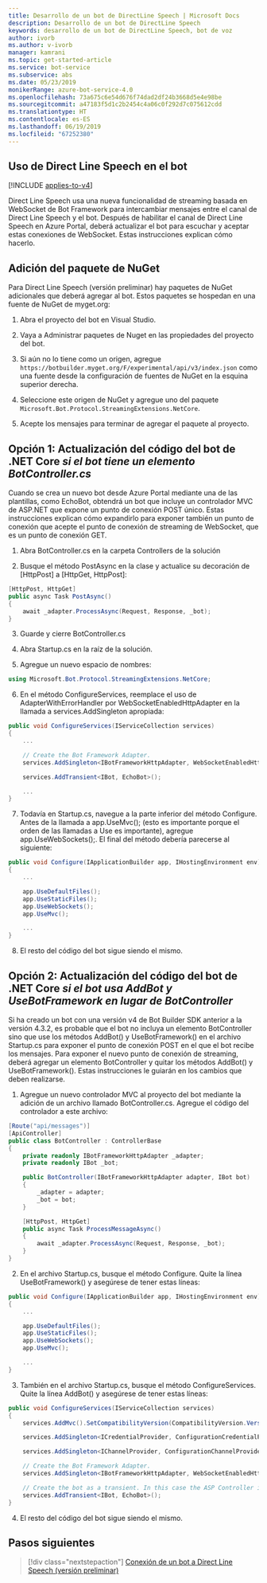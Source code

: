 ```yaml
---
title: Desarrollo de un bot de DirectLine Speech | Microsoft Docs
description: Desarrollo de un bot de DirectLine Speech
keywords: desarrollo de un bot de DirectLine Speech, bot de voz
author: ivorb
ms.author: v-ivorb
manager: kamrani
ms.topic: get-started-article
ms.service: bot-service
ms.subservice: abs
ms.date: 05/23/2019
monikerRange: azure-bot-service-4.0
ms.openlocfilehash: 73a675c6e54d676f74dad2df24b3668d5e4e98be
ms.sourcegitcommit: a47183f5d1c2b2454c4a06c0f292d7c075612cdd
ms.translationtype: HT
ms.contentlocale: es-ES
ms.lasthandoff: 06/19/2019
ms.locfileid: "67252380"
---
```

## <a name="use-direct-line-speech-in-your-bot"></a>Uso de Direct Line Speech en el bot 

[!INCLUDE [applies-to-v4](includes/applies-to.md)]

Direct Line Speech usa una nueva funcionalidad de streaming basada en WebSocket de Bot Framework para intercambiar mensajes entre el canal de Direct Line Speech y el bot. Después de habilitar el canal de Direct Line Speech en Azure Portal, deberá actualizar el bot para escuchar y aceptar estas conexiones de WebSocket. Estas instrucciones explican cómo hacerlo.

## <a name="add-the-nuget-package"></a>Adición del paquete de NuGet
Para Direct Line Speech (versión preliminar) hay paquetes de NuGet adicionales que deberá agregar al bot. Estos paquetes se hospedan en una fuente de NuGet de myget.org:
1.  Abra el proyecto del bot en Visual Studio.

2.  Vaya a Administrar paquetes de Nuget en las propiedades del proyecto del bot.

3.  Si aún no lo tiene como un origen, agregue `https://botbuilder.myget.org/F/experimental/api/v3/index.json` como una fuente desde la configuración de fuentes de NuGet en la esquina superior derecha.

4.  Seleccione este origen de NuGet y agregue uno del paquete `Microsoft.Bot.Protocol.StreamingExtensions.NetCore`.

5.  Acepte los mensajes para terminar de agregar el paquete al proyecto.

## <a name="option-1-update-your-net-core-bot-code-if-your-bot-has-a-botcontrollercs"></a>Opción 1: Actualización del código del bot de .NET Core _si el bot tiene un elemento BotController.cs_
Cuando se crea un nuevo bot desde Azure Portal mediante una de las plantillas, como EchoBot, obtendrá un bot que incluye un controlador MVC de ASP.NET que expone un punto de conexión POST único. Estas instrucciones explican cómo expandirlo para exponer también un punto de conexión que acepte el punto de conexión de streaming de WebSocket, que es un punto de conexión GET.
1.  Abra BotController.cs en la carpeta Controllers de la solución

2.  Busque el método PostAsync en la clase y actualice su decoración de [HttpPost] a [HttpGet, HttpPost]:
```cs
[HttpPost, HttpGet]
public async Task PostAsync()
{ 
    await _adapter.ProcessAsync(Request, Response, _bot);
}
```

3.  Guarde y cierre BotController.cs

4.  Abra Startup.cs en la raíz de la solución.

5.  Agregue un nuevo espacio de nombres:

```cs
using Microsoft.Bot.Protocol.StreamingExtensions.NetCore;
```

6.  En el método ConfigureServices, reemplace el uso de AdapterWithErrorHandler por WebSocketEnabledHttpAdapter en la llamada a services.AddSingleton apropiada:

```cs
public void ConfigureServices(IServiceCollection services)
{
    ...    

    // Create the Bot Framework Adapter.
    services.AddSingleton<IBotFrameworkHttpAdapter, WebSocketEnabledHttpAdapter>();

    services.AddTransient<IBot, EchoBot>();

    ...
}
```

7. Todavía en Startup.cs, navegue a la parte inferior del método Configure. Antes de la llamada a app.UseMvc(); (esto es importante porque el orden de las llamadas a Use es importante), agregue app.UseWebSockets();. El final del método debería parecerse al siguiente:

```cs
public void Configure(IApplicationBuilder app, IHostingEnvironment env)
{
    ...

    app.UseDefaultFiles();
    app.UseStaticFiles();
    app.UseWebSockets();
    app.UseMvc();

    ...
}
```

8.  El resto del código del bot sigue siendo el mismo.

## <a name="option-2-update-your-net-core-bot-code-if-your-bot-uses-addbot-and-usebotframework-instead-of-a-botcontroller"></a>Opción 2: Actualización del código del bot de .NET Core _si el bot usa AddBot y UseBotFramework en lugar de BotController_

Si ha creado un bot con una versión v4 de Bot Builder SDK anterior a la versión 4.3.2, es probable que el bot no incluya un elemento BotController sino que use los métodos AddBot() y UseBotFramework() en el archivo Startup.cs para exponer el punto de conexión POST en el que el bot recibe los mensajes. Para exponer el nuevo punto de conexión de streaming, deberá agregar un elemento BotController y quitar los métodos AddBot() y UseBotFramework(). Estas instrucciones le guiarán en los cambios que deben realizarse.

1.  Agregue un nuevo controlador MVC al proyecto del bot mediante la adición de un archivo llamado BotController.cs. Agregue el código del controlador a este archivo:

```cs
[Route("api/messages")]
[ApiController]
public class BotController : ControllerBase
{
    private readonly IBotFrameworkHttpAdapter _adapter;
    private readonly IBot _bot;

    public BotController(IBotFrameworkHttpAdapter adapter, IBot bot)
    {
        _adapter = adapter;
        _bot = bot;
    }

    [HttpPost, HttpGet]
    public async Task ProcessMessageAsync()
    {
        await _adapter.ProcessAsync(Request, Response, _bot);
    }
}
```
2.  En el archivo Startup.cs, busque el método Configure. Quite la línea UseBotFramework() y asegúrese de tener estas líneas:

```cs
public void Configure(IApplicationBuilder app, IHostingEnvironment env)
{
    ...

    app.UseDefaultFiles();
    app.UseStaticFiles();
    app.UseWebSockets();
    app.UseMvc();

    ...
}
```

3.  También en el archivo Startup.cs, busque el método ConfigureServices. Quite la línea AddBot() y asegúrese de tener estas líneas:

```cs
public void ConfigureServices(IServiceCollection services)
{
    services.AddMvc().SetCompatibilityVersion(CompatibilityVersion.Version_2_1);

    services.AddSingleton<ICredentialProvider, ConfigurationCredentialProvider>();

    services.AddSingleton<IChannelProvider, ConfigurationChannelProvider>();

    // Create the Bot Framework Adapter.
    services.AddSingleton<IBotFrameworkHttpAdapter, WebSocketEnabledHttpAdapter>();

    // Create the bot as a transient. In this case the ASP Controller is expecting an IBot.
    services.AddTransient<IBot, EchoBot>();
}
```
4.  El resto del código del bot sigue siendo el mismo.

## <a name="next-steps"></a>Pasos siguientes
> [!div class="nextstepaction"]
> [Conexión de un bot a Direct Line Speech (versión preliminar)](./bot-service-channel-connect-directlinespeech.md)
